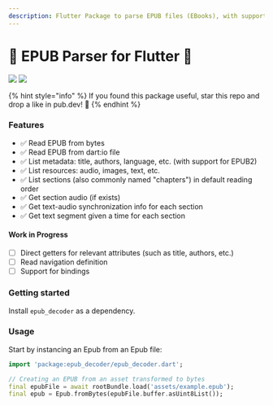 ```yaml
---
description: Flutter Package to parse EPUB files (EBooks), with support for Media Overlays!
---
```


# 📑 EPUB Parser for Flutter 📑

![](https://codecov.io/gh/SofieTorch/epub\_decoder/graph/badge.svg?token=0D5LI5EWM6) ![](https://img.shields.io/pub/v/epub\_decoder?color=blue)

{% hint style="info" %}
If you found this package useful, star this repo and drop a like in pub.dev! 🌟
{% endhint %}

### Features

* ✅ Read EPUB from bytes
* ✅ Read EPUB from dart:io file
* ✅ List metadata: title, authors, language, etc. (with support for EPUB2)
* ✅ List resources: audio, images, text, etc.
* ✅ List sections (also commonly named "chapters") in default reading order
* ✅ Get section audio (if exists)
* ✅ Get text-audio synchronization info for each section
* ✅ Get text segment given a time for each section

#### Work in Progress

* [ ] Direct getters for relevant attributes (such as title, authors, etc.)
* [ ] Read navigation definition
* [ ] Support for bindings

### Getting started

Install `epub_decoder` as a dependency.

### Usage

Start by instancing an Epub from an Epub file:

```dart
import 'package:epub_decoder/epub_decoder.dart';

// Creating an EPUB from an asset transformed to bytes
final epubFile = await rootBundle.load('assets/example.epub');
final epub = Epub.fromBytes(epubFile.buffer.asUint8List());
```
